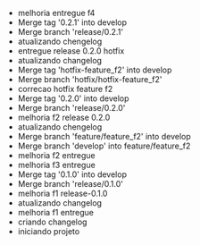 - melhoria entregue f4
- Merge tag '0.2.1' into develop
- Merge branch 'release/0.2.1'
- atualizando chengelog
- entregue release 0.2.0 hotfix
- atualizando changelog
- Merge tag 'hotfix-feature_f2' into develop
- Merge branch 'hotfix/hotfix-feature_f2'
- correcao hotfix feature f2
- Merge tag '0.2.0' into develop
- Merge branch 'release/0.2.0'
- melhoria f2 release 0.2.0
- atualizando chengelog
- Merge branch 'feature/feature_f2' into develop
- Merge branch 'develop' into feature/feature_f2
- melhoria f2 entregue
- melhoria f3 entregue
- Merge tag '0.1.0' into develop
- Merge branch 'release/0.1.0'
- melhoria f1 release-0.1.0
- atualizando changelog
- melhoria f1 entregue
- criando changelog
- iniciando projeto
